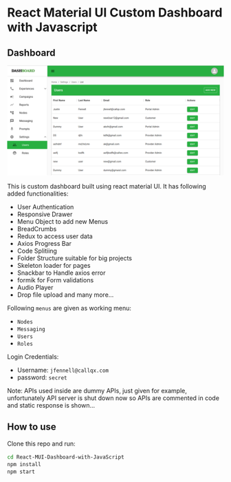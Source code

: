 # React Material UI Custom Dashboard with Javascript

## Dashboard

![Dashboard UI](https://github.com/AkshayGadekar/React-MUI-Custom-Dashboard/blob/master/src/media/images/dashboardUI.png)

This is custom dashboard built using react material UI. It has following added functionalities:

- User Authentication
- Responsive Drawer
- Menu Object to add new Menus
- BreadCrumbs
- Redux to access user data
- Axios Progress Bar
- Code Splitiing
- Folder Structure suitable for big projects
- Skeleton loader for pages
- Snackbar to Handle axios error
- formik for Form validations
- Audio Player
- Drop file upload
  and many more...

Following `menus` are given as working menu:

- `Nodes`
- `Messaging`
- `Users`
- `Roles`

Login Credentials:

- Username: `jfennell@callqx.com`
- password: `secret`

Note: APIs used inside are dummy APIs, just given for example, unfortunately API server is shut down now so APIs are commented in code and static response is shown...

## How to use

Clone this repo and run:

```bash
cd React-MUI-Dashboard-with-JavaScript
npm install
npm start
```
